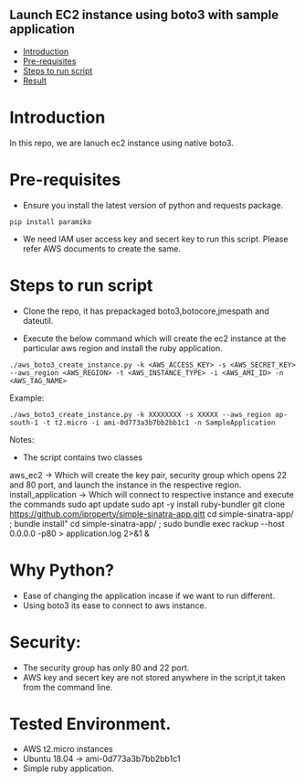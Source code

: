 ## Launch EC2 instance using boto3 with sample application
- [Introduction](#Introduction)
- [Pre-requisites](#pre-requisites)
- [Steps to run script](#Steps-to-run-script)
- [Result](#Result)

# Introduction
In this repo, we are lanuch ec2 instance using native boto3.

# Pre-requisites 
* Ensure you install the latest version of python and requests package.
```
pip install paramiko
```
* We need IAM user access key and secert key to run this script. Please refer AWS documents to create the same.


# Steps to run script

* Clone the repo, it has prepackaged boto3,botocore,jmespath and dateutil.

* Execute the below command which will create the ec2 instance at the particular aws region and install the ruby application.
```
./aws_boto3_create_instance.py -k <AWS_ACCESS_KEY> -s <AWS_SECRET_KEY> --aws_region <AWS_REGION> -t <AWS_INSTANCE_TYPE> -i <AWS_AMI_ID> -n <AWS_TAG_NAME>
```
Example:
```
./aws_boto3_create_instance.py -k XXXXXXXX -s XXXXX --aws_region ap-south-1 -t t2.micro -i ami-0d773a3b7bb2bb1c1 -n SampleApplication
```

Notes:
* The script contains two classes 

aws_ec2 -> Which will create the key pair, security group which opens 22 and 80 port, and launch the instance in the respective region.
install_application -> Which will connect to respective instance and execute the commands 
			sudo apt update
			sudo apt -y install ruby-bundler
			git clone https://github.com/iproperty/simple-sinatra-app.gitt
			cd simple-sinatra-app/ ; bundle install"
			cd simple-sinatra-app/ ; sudo bundle exec rackup --host 0.0.0.0 -p80 > application.log 2>&1 &


# Why Python?

* Ease of changing the application incase if we want to run different.
* Using boto3 its ease to connect to aws instance.

# Security:

* The security group has only 80 and 22 port.
* AWS key and secert key are not stored anywhere in the script,it taken from the command line.

# Tested Environment.

* AWS t2.micro instances
* Ubuntu 18.04 -> ami-0d773a3b7bb2bb1c1
* Simple ruby application.
